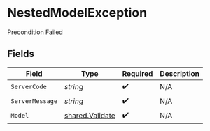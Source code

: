 # NestedModelException

Precondition Failed


## Fields

| Field                                                     | Type                                                      | Required                                                  | Description                                               |
| --------------------------------------------------------- | --------------------------------------------------------- | --------------------------------------------------------- | --------------------------------------------------------- |
| `ServerCode`                                              | *string*                                                  | :heavy_check_mark:                                        | N/A                                                       |
| `ServerMessage`                                           | *string*                                                  | :heavy_check_mark:                                        | N/A                                                       |
| `Model`                                                   | [shared.Validate](../../../pkg/models/shared/validate.md) | :heavy_check_mark:                                        | N/A                                                       |